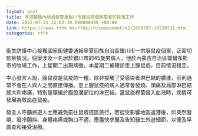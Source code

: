```yaml
---
layout: post
title: 本港接獲內地通報寧夏銀川市腺鼠疫個案患者於牧場工作
date: 2022-07-21 22:02:30.000000000 +08:00
link: https://news.rthk.hk/rthk/ch/component/k2/1658787-20220721.htm
categories: rthk
---
```


衞生防護中心接獲國家衞健委通報寧夏回族自治區銀川市一宗腺鼠疫個案，正密切監察情況。個案涉及一名居於銀川市的45歲男病人，他於內蒙古自治區鄂爾多斯市的牧場工作，上星期二出現病徵，本星期二被確診患上腺鼠疫，目前情況穩定。

中心發言人說，腺鼠疫是鼠疫的一種，除非接觸了受感染者淋巴結的膿液，否則通常不會在人與人之間直接傳播。患上腺鼠疫的病人通常會發燒、頭痛及局部淋巴結脹大和疼痛，特別是環繞於腹股溝部位的淋巴結。當鼠疫桿菌侵入血液時，病情可發展為敗血症鼠疫。

發言人呼籲旅遊人士應避免前往鼠疫疫區旅行，若從受影響地區返港後，如突然發燒、發冷顫抖、身體疼痛或胸口不適，應盡快求醫及告知醫生外遊細節，以便及早調查和接受治療。
